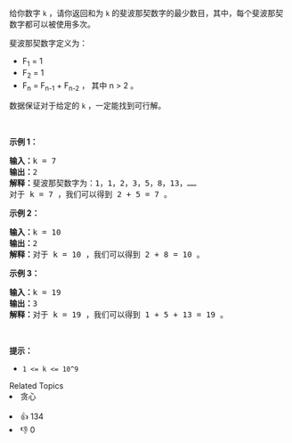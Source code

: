 <p>给你数字 <code>k</code>&nbsp;，请你返回和为&nbsp;<code>k</code>&nbsp;的斐波那契数字的最少数目，其中，每个斐波那契数字都可以被使用多次。</p>

<p>斐波那契数字定义为：</p>

<ul>
	<li>F<sub>1</sub> = 1</li>
	<li>F<sub>2</sub> = 1</li>
	<li>F<sub>n</sub> = F<sub>n-1</sub> + F<sub>n-2</sub>&nbsp;， 其中 n &gt; 2 。</li>
</ul>

<p>数据保证对于给定的 <code>k</code>&nbsp;，一定能找到可行解。</p>

<p>&nbsp;</p>

<p><strong>示例 1：</strong></p>

<pre><strong>输入：</strong>k = 7
<strong>输出：</strong>2 
<strong>解释：</strong>斐波那契数字为：1，1，2，3，5，8，13，&hellip;&hellip;
对于 k = 7 ，我们可以得到 2 + 5 = 7 。</pre>

<p><strong>示例 2：</strong></p>

<pre><strong>输入：</strong>k = 10
<strong>输出：</strong>2 
<strong>解释：</strong>对于 k = 10 ，我们可以得到 2 + 8 = 10 。
</pre>

<p><strong>示例 3：</strong></p>

<pre><strong>输入：</strong>k = 19
<strong>输出：</strong>3 
<strong>解释：</strong>对于 k = 19 ，我们可以得到 1 + 5 + 13 = 19 。
</pre>

<p>&nbsp;</p>

<p><strong>提示：</strong></p>

<ul>
	<li><code>1 &lt;= k &lt;= 10^9</code></li>
</ul>
<div><div>Related Topics</div><div><li>贪心</li></div></div><br><div><li>👍 134</li><li>👎 0</li></div>